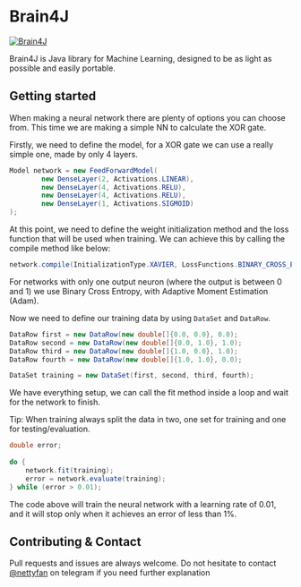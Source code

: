 # Brain4J

[![Brain4J](https://img.shields.io/badge/Brain4J-2.0.11-blue.svg)](https://github.com/brain4j/brain4j)

Brain4J is Java library for Machine Learning, designed to be as light as possible and easily portable.


## Getting started

When making a neural network there are plenty of options you can choose from. This time we are making a simple NN to 
calculate the XOR gate.

Firstly, we need to define the model, for a XOR gate we can use a really simple one, made by only 4 layers.

```java
Model network = new FeedForwardModel(
        new DenseLayer(2, Activations.LINEAR),
        new DenseLayer(4, Activations.RELU),
        new DenseLayer(4, Activations.RELU),
        new DenseLayer(1, Activations.SIGMOID)
);
```

At this point, we need to define the weight initialization method and the loss function that will be used when training. 
We can achieve this by calling the compile method like below:

```java
network.compile(InitializationType.XAVIER, LossFunctions.BINARY_CROSS_ENTROPY, new Adam(0.001));
```

For networks with only one output neuron (where the output is between 0 and 1) we use Binary Cross Entropy,
with Adaptive Moment Estimation (Adam).

Now we need to define our training data by using `DataSet` and `DataRow`.

```java
DataRow first = new DataRow(new double[]{0.0, 0.0}, 0.0);
DataRow second = new DataRow(new double[]{0.0, 1.0}, 1.0);
DataRow third = new DataRow(new double[]{1.0, 0.0}, 1.0);
DataRow fourth = new DataRow(new double[]{1.0, 1.0}, 0.0);

DataSet training = new DataSet(first, second, third, fourth);
```

We have everything setup, we can call the fit method inside a loop and wait for the network to finish.

Tip: When training always split the data in two, one set for training and one for testing/evaluation.

```java
double error;
        
do {
    network.fit(training);
    error = network.evaluate(training);
} while (error > 0.01);
```

The code above will train the neural network with a learning rate of 0.01, and it will stop only when it achieves an 
error of less than 1%.

## Contributing & Contact

Pull requests and issues are always welcome. Do not hesitate to contact [@nettyfan](https://t.me/nettyfan) on telegram if you need further explanation
